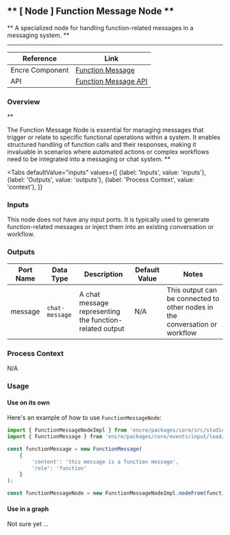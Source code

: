 ## ** [ Node ] Function Message Node **

** A specialized node for handling function-related messages in a messaging system. **

---

| Reference | Link |
| --- | --- |
| Encre Component | [Function Message]() |
| API | [Function Message API]() |

### Overview

**

The Function Message Node is essential for managing messages that trigger or relate to specific functional operations within a system. It enables structured handling of function calls and their responses, making it invaluable in scenarios where automated actions or complex workflows need to be integrated into a messaging or chat system.
**

<Tabs
  defaultValue="inputs"
  values={[
    {label: 'Inputs', value: 'inputs'},
    {label: 'Outputs', value: 'outputs'},
    {label: 'Process Context', value: 'context'},
  ]}
>

<TabItem value="inputs">

### Inputs

This node does not have any input ports. It is typically used to generate function-related messages or inject them into an existing conversation or workflow.

</TabItem>

<TabItem value="outputs">

### Outputs

| Port Name | Data Type | Description | Default Value | Notes |
| --- | --- | --- | --- | --- |
| message | `chat-message` | A chat message representing the function-related output | N/A | This output can be connected to other nodes in the conversation or workflow |

</TabItem>

<TabItem value="context">

### Process Context

N/A

</TabItem>

</Tabs>

### Usage

#### Use on its own

Here's an example of how to use `FunctionMessageNode`:

```typescript
import { FunctionMessageNodeImpl } from 'encre/packages/core/src/studio/nodes/input/message.node.ts';
import { FunctionMessage } from 'encre/packages/core/events/input/load/msgs/function.js'

const functionMessage = new FunctionMessage(
    {
        'content': 'this message is a function message',
        'role': 'function'
    }
);

const functionMessageNode = new FunctionMessageNodeImpl.nodeFrom(functionMessage);

```

#### Use in a graph

Not sure yet ...